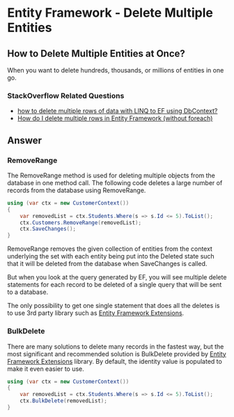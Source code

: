 # Entity Framework - Delete Multiple Entities

## How to Delete Multiple Entities at Once?

When you want to delete hundreds, thousands, or millions of entities in one go.

### StackOverflow Related Questions

 - [how to delete multiple rows of data with LINQ to EF using DbContext?](https://stackoverflow.com/questions/10214173/how-to-delete-multiple-rows-of-data-with-linq-to-ef-using-dbcontext)
 - [How do I delete multiple rows in Entity Framework (without foreach)](https://stackoverflow.com/questions/2519866/how-do-i-delete-multiple-rows-in-entity-framework-without-foreach)

## Answer

### RemoveRange

The RemoveRange method is used for deleting multiple objects from the database in one method call. The following code deletes a large number of records from the database using RemoveRange.


```csharp
using (var ctx = new CustomerContext())
{
    var removedList = ctx.Students.Where(s => s.Id <= 5).ToList();
    ctx.Customers.RemoveRange(removedList);
    ctx.SaveChanges();
}
```
RemoveRange removes the given collection of entities from the context underlying the set with each entity being put into the Deleted state such that it will be deleted from the database when SaveChanges is called.

But when you look at the query generated by EF, you will see multiple delete statements for each record to be deleted of a single query that will be sent to a database.

The only possibility to get one single statement that does all the deletes is to use 3rd party library such as [Entity Framework Extensions](http://entityframework-extensions.net/).

### BulkDelete

There are many solutions to delete many records in the fastest way, but the most significant and recommended solution is BulkDelete provided by [Entity Framework Extensions](http://entityframework-extensions.net/) library. By default, the identity value is populated to make it even easier to use.


```csharp
using (var ctx = new CustomerContext())
{
    var removedList = ctx.Students.Where(s => s.Id <= 5).ToList();
    ctx.BulkDelete(removedList);
}
```